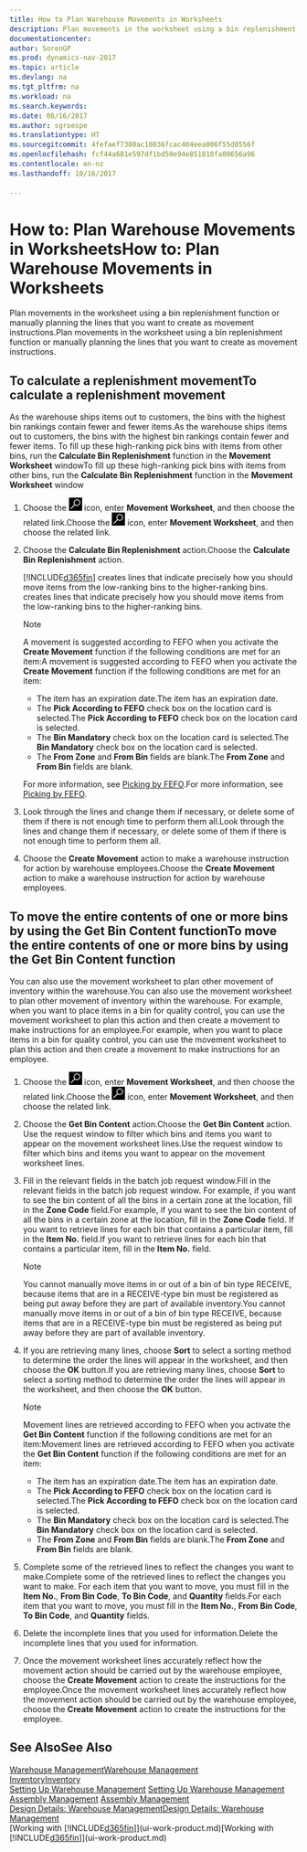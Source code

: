 ```yaml
---
title: How to Plan Warehouse Movements in Worksheets
description: Plan movements in the worksheet using a bin replenishment function or manually planning the lines that you want to create as movement instructions.
documentationcenter: 
author: SorenGP
ms.prod: dynamics-nav-2017
ms.topic: article
ms.devlang: na
ms.tgt_pltfrm: na
ms.workload: na
ms.search.keywords: 
ms.date: 08/16/2017
ms.author: sgroespe
ms.translationtype: HT
ms.sourcegitcommit: 4fefaef7380ac10836fcac404eea006f55d8556f
ms.openlocfilehash: fcf44a681e597df1bd50e94e851810fa00656a96
ms.contentlocale: en-nz
ms.lasthandoff: 10/16/2017

---
```

# <a name="how-to-plan-warehouse-movements-in-worksheets"></a><span data-ttu-id="16056-103">How to: Plan Warehouse Movements in Worksheets</span><span class="sxs-lookup"><span data-stu-id="16056-103">How to: Plan Warehouse Movements in Worksheets</span></span>
<span data-ttu-id="16056-104">Plan movements in the worksheet using a bin replenishment function or manually planning the lines that you want to create as movement instructions.</span><span class="sxs-lookup"><span data-stu-id="16056-104">Plan movements in the worksheet using a bin replenishment function or manually planning the lines that you want to create as movement instructions.</span></span>  

## <a name="to-calculate-a-replenishment-movement"></a><span data-ttu-id="16056-105">To calculate a replenishment movement</span><span class="sxs-lookup"><span data-stu-id="16056-105">To calculate a replenishment movement</span></span>  
<span data-ttu-id="16056-106">As the warehouse ships items out to customers, the bins with the highest bin rankings contain fewer and fewer items.</span><span class="sxs-lookup"><span data-stu-id="16056-106">As the warehouse ships items out to customers, the bins with the highest bin rankings contain fewer and fewer items.</span></span> <span data-ttu-id="16056-107">To fill up these high-ranking pick bins with items from other bins, run the **Calculate Bin Replenishment** function in the **Movement Worksheet** window</span><span class="sxs-lookup"><span data-stu-id="16056-107">To fill up these high-ranking pick bins with items from other bins, run the **Calculate Bin Replenishment** function in the **Movement Worksheet** window</span></span>

1.  <span data-ttu-id="16056-108">Choose the ![Search for Page or Report](media/ui-search/search_small.png "Search for Page or Report icon") icon, enter **Movement Worksheet**, and then choose the related link.</span><span class="sxs-lookup"><span data-stu-id="16056-108">Choose the ![Search for Page or Report](media/ui-search/search_small.png "Search for Page or Report icon") icon, enter **Movement Worksheet**, and then choose the related link.</span></span>  
2.  <span data-ttu-id="16056-109">Choose the **Calculate Bin Replenishment** action.</span><span class="sxs-lookup"><span data-stu-id="16056-109">Choose the **Calculate Bin Replenishment** action.</span></span>  

    [!INCLUDE[d365fin](includes/d365fin_md.md)]<span data-ttu-id="16056-110"> creates lines that indicate precisely how you should move items from the low-ranking bins to the higher-ranking bins.</span><span class="sxs-lookup"><span data-stu-id="16056-110"> creates lines that indicate precisely how you should move items from the low-ranking bins to the higher-ranking bins.</span></span>  

    > [!NOTE]  
    >  <span data-ttu-id="16056-111">A movement is suggested according to FEFO when you activate the **Create Movement** function if the following conditions are met for an item:</span><span class="sxs-lookup"><span data-stu-id="16056-111">A movement is suggested according to FEFO when you activate the **Create Movement** function if the following conditions are met for an item:</span></span>  
    >   
    >  -   <span data-ttu-id="16056-112">The item has an expiration date.</span><span class="sxs-lookup"><span data-stu-id="16056-112">The item has an expiration date.</span></span>  
    > -   <span data-ttu-id="16056-113">The **Pick According to FEFO** check box on the location card is selected.</span><span class="sxs-lookup"><span data-stu-id="16056-113">The **Pick According to FEFO** check box on the location card is selected.</span></span>  
    > -   <span data-ttu-id="16056-114">The **Bin Mandatory** check box on the location card is selected.</span><span class="sxs-lookup"><span data-stu-id="16056-114">The **Bin Mandatory** check box on the location card is selected.</span></span>  
    > -   <span data-ttu-id="16056-115">The **From Zone** and **From Bin** fields are blank.</span><span class="sxs-lookup"><span data-stu-id="16056-115">The **From Zone** and **From Bin** fields are blank.</span></span>  

    <span data-ttu-id="16056-116">For more information, see [Picking by FEFO](warehouse-picking-by-fefo.md).</span><span class="sxs-lookup"><span data-stu-id="16056-116">For more information, see [Picking by FEFO](warehouse-picking-by-fefo.md).</span></span>  

3.  <span data-ttu-id="16056-117">Look through the lines and change them if necessary, or delete some of them if there is not enough time to perform them all.</span><span class="sxs-lookup"><span data-stu-id="16056-117">Look through the lines and change them if necessary, or delete some of them if there is not enough time to perform them all.</span></span>  
4.  <span data-ttu-id="16056-118">Choose the **Create Movement** action to make a warehouse instruction for action by warehouse employees.</span><span class="sxs-lookup"><span data-stu-id="16056-118">Choose the **Create Movement** action to make a warehouse instruction for action by warehouse employees.</span></span>  

## <a name="to-move-the-entire-contents-of-one-or-more-bins-by-using-the-get-bin-content-function"></a><span data-ttu-id="16056-119">To move the entire contents of one or more bins by using the Get Bin Content function</span><span class="sxs-lookup"><span data-stu-id="16056-119">To move the entire contents of one or more bins by using the Get Bin Content function</span></span>  
<span data-ttu-id="16056-120">You can also use the movement worksheet to plan other movement of inventory within the warehouse.</span><span class="sxs-lookup"><span data-stu-id="16056-120">You can also use the movement worksheet to plan other movement of inventory within the warehouse.</span></span> <span data-ttu-id="16056-121">For example, when you want to place items in a bin for quality control, you can use the movement worksheet to plan this action and then create a movement to make instructions for an employee.</span><span class="sxs-lookup"><span data-stu-id="16056-121">For example, when you want to place items in a bin for quality control, you can use the movement worksheet to plan this action and then create a movement to make instructions for an employee.</span></span>  

1.  <span data-ttu-id="16056-122">Choose the ![Search for Page or Report](media/ui-search/search_small.png "Search for Page or Report icon") icon, enter **Movement Worksheet**, and then choose the related link.</span><span class="sxs-lookup"><span data-stu-id="16056-122">Choose the ![Search for Page or Report](media/ui-search/search_small.png "Search for Page or Report icon") icon, enter **Movement Worksheet**, and then choose the related link.</span></span>  
2.  <span data-ttu-id="16056-123">Choose the **Get Bin Content** action.</span><span class="sxs-lookup"><span data-stu-id="16056-123">Choose the **Get Bin Content** action.</span></span> <span data-ttu-id="16056-124">Use the request window to filter which bins and items you want to appear on the movement worksheet lines.</span><span class="sxs-lookup"><span data-stu-id="16056-124">Use the request window to filter which bins and items you want to appear on the movement worksheet lines.</span></span>  
3.  <span data-ttu-id="16056-125">Fill in the relevant fields in the batch job request window.</span><span class="sxs-lookup"><span data-stu-id="16056-125">Fill in the relevant fields in the batch job request window.</span></span> <span data-ttu-id="16056-126">For example, if you want to see the bin content of all the bins in a certain zone at the location, fill in the **Zone Code** field.</span><span class="sxs-lookup"><span data-stu-id="16056-126">For example, if you want to see the bin content of all the bins in a certain zone at the location, fill in the **Zone Code** field.</span></span> <span data-ttu-id="16056-127">If you want to retrieve lines for each bin that contains a particular item, fill in the **Item No.** field.</span><span class="sxs-lookup"><span data-stu-id="16056-127">If you want to retrieve lines for each bin that contains a particular item, fill in the **Item No.** field.</span></span>  

    > [!NOTE]  
    >  <span data-ttu-id="16056-128">You cannot manually move items in or out of a bin of bin type RECEIVE, because items that are in a RECEIVE-type bin must be registered as being put away before they are part of available inventory.</span><span class="sxs-lookup"><span data-stu-id="16056-128">You cannot manually move items in or out of a bin of bin type RECEIVE, because items that are in a RECEIVE-type bin must be registered as being put away before they are part of available inventory.</span></span>  

4.  <span data-ttu-id="16056-129">If you are retrieving many lines, choose **Sort** to select a sorting method to determine the order the lines will appear in the worksheet, and then choose the **OK** button.</span><span class="sxs-lookup"><span data-stu-id="16056-129">If you are retrieving many lines, choose **Sort** to select a sorting method to determine the order the lines will appear in the worksheet, and then choose the **OK** button.</span></span>  

    > [!NOTE]  
    >  <span data-ttu-id="16056-130">Movement lines are retrieved according to FEFO when you activate the **Get Bin Content** function if the following conditions are met for an item:</span><span class="sxs-lookup"><span data-stu-id="16056-130">Movement lines are retrieved according to FEFO when you activate the **Get Bin Content** function if the following conditions are met for an item:</span></span>  
    >   
    >  -   <span data-ttu-id="16056-131">The item has an expiration date.</span><span class="sxs-lookup"><span data-stu-id="16056-131">The item has an expiration date.</span></span>  
    > -   <span data-ttu-id="16056-132">The **Pick According to FEFO** check box on the location card is selected.</span><span class="sxs-lookup"><span data-stu-id="16056-132">The **Pick According to FEFO** check box on the location card is selected.</span></span>  
    > -   <span data-ttu-id="16056-133">The **Bin Mandatory** check box on the location card is selected.</span><span class="sxs-lookup"><span data-stu-id="16056-133">The **Bin Mandatory** check box on the location card is selected.</span></span>  
    > -   <span data-ttu-id="16056-134">The **From Zone** and **From Bin** fields are blank.</span><span class="sxs-lookup"><span data-stu-id="16056-134">The **From Zone** and **From Bin** fields are blank.</span></span>  

5.  <span data-ttu-id="16056-135">Complete some of the retrieved lines to reflect the changes you want to make.</span><span class="sxs-lookup"><span data-stu-id="16056-135">Complete some of the retrieved lines to reflect the changes you want to make.</span></span> <span data-ttu-id="16056-136">For each item that you want to move, you must fill in the **Item No.**, **From Bin Code**, **To Bin Code**, and **Quantity** fields.</span><span class="sxs-lookup"><span data-stu-id="16056-136">For each item that you want to move, you must fill in the **Item No.**, **From Bin Code**, **To Bin Code**, and **Quantity** fields.</span></span>  
6.  <span data-ttu-id="16056-137">Delete the incomplete lines that you used for information.</span><span class="sxs-lookup"><span data-stu-id="16056-137">Delete the incomplete lines that you used for information.</span></span>  
7.  <span data-ttu-id="16056-138">Once the movement worksheet lines accurately reflect how the movement action should be carried out by the warehouse employee, choose the **Create Movement** action to create the instructions for the employee.</span><span class="sxs-lookup"><span data-stu-id="16056-138">Once the movement worksheet lines accurately reflect how the movement action should be carried out by the warehouse employee, choose the **Create Movement** action to create the instructions for the employee.</span></span>  

## <a name="see-also"></a><span data-ttu-id="16056-139">See Also</span><span class="sxs-lookup"><span data-stu-id="16056-139">See Also</span></span>  
[<span data-ttu-id="16056-140">Warehouse Management</span><span class="sxs-lookup"><span data-stu-id="16056-140">Warehouse Management</span></span>](warehouse-manage-warehouse.md)  
[<span data-ttu-id="16056-141">Inventory</span><span class="sxs-lookup"><span data-stu-id="16056-141">Inventory</span></span>](inventory-manage-inventory.md)  
<span data-ttu-id="16056-142">[Setting Up Warehouse Management](warehouse-setup-warehouse.md)   </span><span class="sxs-lookup"><span data-stu-id="16056-142">[Setting Up Warehouse Management](warehouse-setup-warehouse.md)   </span></span>  
<span data-ttu-id="16056-143">[Assembly Management](assembly-assemble-items.md)  </span><span class="sxs-lookup"><span data-stu-id="16056-143">[Assembly Management](assembly-assemble-items.md)  </span></span>  
[<span data-ttu-id="16056-144">Design Details: Warehouse Management</span><span class="sxs-lookup"><span data-stu-id="16056-144">Design Details: Warehouse Management</span></span>](design-details-warehouse-management.md)  
<span data-ttu-id="16056-145">[Working with [!INCLUDE[d365fin](includes/d365fin_md.md)]](ui-work-product.md)</span><span class="sxs-lookup"><span data-stu-id="16056-145">[Working with [!INCLUDE[d365fin](includes/d365fin_md.md)]](ui-work-product.md)</span></span>

